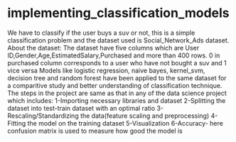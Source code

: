 # implementing_classification_models
We have to classify if the user buys a suv or not, this is a simple classification problem and the dataset used is Social_Network_Ads dataset.
About the dataset:
The dataset have five columns which are User ID,Gender,Age,EstimatedSalary,Purchased and more than 400 rows. 0 in purchased column corresponds to a user who have not bought a suv and 1 vice versa
Models like logistic regression, naive bayes, kernel_svm, decision tree and random forest have been applied to the same dataset for a comparitive study and better understanding of classification technique.
The steps in the project are same as that in any of the data science project which includes:
1-Importing necessary libraries and dataset
2-Splitting the dataset into test-train dataset with an optimal ratio
3-Rescaling/Standardizing the data(feature scaling and preprocessing)
4-Fitting the model on the training dataset
5-Visualization 
6-Accuracy- here confusion matrix is used to measure how good the model is
